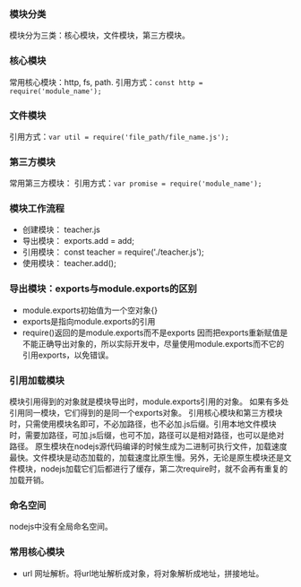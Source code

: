 
### 模块分类
模块分为三类：核心模块，文件模块，第三方模块。

### 核心模块
常用核心模块：http, fs, path.
引用方式：`const http = require('module_name');`

### 文件模块
引用方式：`var util = require('file_path/file_name.js');`

### 第三方模块
常用第三方模块：
引用方式：`var promise = require('module_name');`

### 模块工作流程
- 创建模块： teacher.js
- 导出模块： exports.add = add;
- 引用模块： const teacher = require('./teacher.js');
- 使用模块： teacher.add();

### 导出模块：exports与module.exports的区别
- module.exports初始值为一个空对象{}
- exports是指向module.exports的引用
- require()返回的是module.exports而不是exports
因而把exports重新赋值是不能正确导出对象的，所以实际开发中，尽量使用module.exports而不它的引用exports，以免错误。

### 引用加载模块
模块引用得到的对象就是模块导出时，module.exports引用的对象。
如果有多处引用同一模块，它们得到的是同一个exports对象。
引用核心模块和第三方模块时，只需使用模块名即可，不必加路径，也不必加.js后缀。引用本地文件模块时，需要加路径，可加.js后缀，也可不加，路径可以是相对路径，也可以是绝对路径。
原生模块在nodejs源代码编译的时候生成为二进制可执行文件，加载速度最快。文件模块是动态加载的，加载速度比原生慢。另外，无论是原生模块还是文件模块，nodejs加载它们后都进行了缓存，第二次require时，就不会再有重复的加载开销。

### 命名空间
nodejs中没有全局命名空间。

### 常用核心模块
- url   网址解析。将url地址解析成对象，将对象解析成地址，拼接地址。
